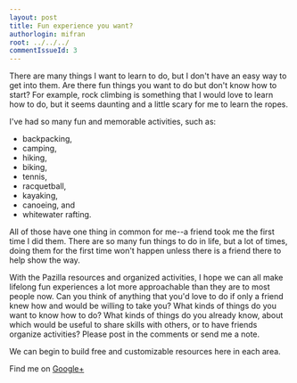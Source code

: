 ```yaml
---
layout: post
title: Fun experience you want?
authorlogin: mifran
root: ../../../
commentIssueId: 3
---
```


There are many things I want to learn to do, but I don't have an easy way
to get into them. Are there fun things you want to do but don't know how
to start?
For example, rock climbing is something that I would love to learn how to do, 
but it seems daunting and a little scary for me to learn the ropes.

I've had so many fun and memorable activities, such as:

  * backpacking, 
  * camping,
  * hiking, 
  * biking, 
  * tennis, 
  * racquetball, 
  * kayaking, 
  * canoeing, and
  * whitewater rafting.

All of those have one thing in common for me--a friend took me the first
time I did them. There are so many fun things to do in life, 
but a lot of times, doing them for the first time won't happen
unless there is a friend there to help show the way.

With the Pazilla resources and organized activities, I hope we can all make
lifelong fun experiences a lot more approachable than they are to
most people now. Can you think of anything that you'd love to do if only
a friend knew how and would be willing to take you? 
What kinds of things do you want to know how to do? What
kinds of things do you already know, about which would be useful to share skills
with others, or to have friends organize activities?
Please post in the comments or send me a note.

We can begin to build
free and customizable resources here in each area.

Find me on [Google+](https://plus.google.com/+MitchFranklin?rel=author)
